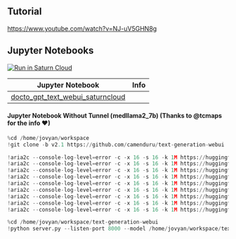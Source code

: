 ## Tutorial
https://www.youtube.com/watch?v=NJ-uV5GHN8g <br />

## Jupyter Notebooks
[![Run in Saturn Cloud](https://saturncloud.io/images/embed/run-in-saturn-cloud.svg)](https://app.community.saturnenterprise.io/dash/o/community/resources?templateId=582c3235bbfc4140b1decea53fbbaf15)

| Jupyter Notebook | Info
| --- | --- |
[docto_gpt_text_webui_saturncloud](docto_gpt_text_webui_saturncloud.md) |

#### Jupyter Notebook Without Tunnel (medllama2_7b) (Thanks to @tcmaps for the info ❤)
```py
%cd /home/jovyan/workspace
!git clone -b v2.1 https://github.com/camenduru/text-generation-webui

!aria2c --console-log-level=error -c -x 16 -s 16 -k 1M https://huggingface.co/4bit/medllama2_7b_s/resolve/main/model-00001-of-00002.safetensors -d /home/jovyan/workspace/text-generation-webui/models/medllama2_7b -o model-00001-of-00002.safetensors
!aria2c --console-log-level=error -c -x 16 -s 16 -k 1M https://huggingface.co/4bit/medllama2_7b_s/resolve/main/model-00002-of-00002.safetensors -d /home/jovyan/workspace/text-generation-webui/models/medllama2_7b -o model-00002-of-00002.safetensors
!aria2c --console-log-level=error -c -x 16 -s 16 -k 1M https://huggingface.co/4bit/medllama2_7b_s/raw/main/model.safetensors.index.json -d /home/jovyan/workspace/text-generation-webui/models/medllama2_7b -o model.safetensors.index.json
!aria2c --console-log-level=error -c -x 16 -s 16 -k 1M https://huggingface.co/4bit/medllama2_7b_s/raw/main/special_tokens_map.json -d /home/jovyan/workspace/text-generation-webui/models/medllama2_7b -o special_tokens_map.json
!aria2c --console-log-level=error -c -x 16 -s 16 -k 1M https://huggingface.co/4bit/medllama2_7b_s/raw/main/tokenizer.json -d /home/jovyan/workspace/text-generation-webui/models/medllama2_7b -o tokenizer.json
!aria2c --console-log-level=error -c -x 16 -s 16 -k 1M https://huggingface.co/4bit/medllama2_7b_s/raw/main/tokenizer_config.json -d /home/jovyan/workspace/text-generation-webui/models/medllama2_7b -o tokenizer_config.json
!aria2c --console-log-level=error -c -x 16 -s 16 -k 1M https://huggingface.co/4bit/medllama2_7b_s/raw/main/config.json -d /home/jovyan/workspace/text-generation-webui/models/medllama2_7b -o config.json
!aria2c --console-log-level=error -c -x 16 -s 16 -k 1M https://huggingface.co/4bit/medllama2_7b_s/raw/main/generation_config.json -d /home/jovyan/workspace/text-generation-webui/models/medllama2_7b -o generation_config.json
!aria2c --console-log-level=error -c -x 16 -s 16 -k 1M https://huggingface.co/4bit/medllama2_7b_s/resolve/main/tokenizer.model -d /home/jovyan/workspace/text-generation-webui/models/medllama2_7b -o tokenizer.model

%cd /home/jovyan/workspace/text-generation-webui
!python server.py --listen-port 8000 --model /home/jovyan/workspace/text-generation-webui/models/medllama2_7b
```

